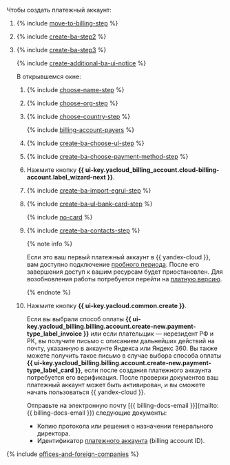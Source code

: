 Чтобы создать платежный аккаунт:

1. {% include [move-to-billing-step](../../billing/_includes/move-to-billing-step.md) %}
1. {% include [create-ba-step2](../../billing/_includes/create-ba-step2.md) %}
1. {% include [create-ba-step3](../../billing/_includes/create-ba-step3.md) %}

   {% include [create-additional-ba-ui-notice](../../billing/_includes/create-additional-ba-ui-notice.md) %}

   В открывшемся окне:

   1. {% include [choose-name-step](../../billing/_includes/choose-name-step.md) %}
   1. {% include [choose-org-step](../../billing/_includes/choose-org-step.md) %}
   1. {% include [choose-country-step](../../billing/_includes/choose-country-step.md) %}
  
      {% include [billing-account-payers](../../billing/_includes/billing-account-payers.md) %}

   1. {% include [create-ba-choose-ul-step](../../billing/_includes/create-ba-choose-ul-step.md) %}
   1. {% include [create-ba-choose-payment-method-step](../../billing/_includes/create-ba-choose-payment-method-step.md) %}
   1. Нажмите кнопку **{{ ui-key.yacloud_billing_account.cloud-billing-account.label_wizard-next }}**.
   1. {% include [create-ba-import-egrul-step](../../billing/_includes/create-ba-import-egrul-step.md) %}
   1. {% include [create-ba-ul-bank-card-step](../../billing/_includes/create-ba-ul-bank-card-step.md) %}

      {% include [no-card](create-ba-without-card.md) %}

   1. {% include [create-ba-contacts-step](../../billing/_includes/create-ba-contacts-step.md) %}

      {% note info %}

      Если это ваш первый платежный аккаунт в {{ yandex-cloud }}, вам доступно подключение [пробного периода](../../billing/concepts/trial-period.md). После его завершения доступ к вашим ресурсам будет приостановлен. Для возобновления работы потребуется перейти на [платную версию](../../billing/operations/activate-commercial.md).

      {% endnote %}

   1. Нажмите кнопку **{{ ui-key.yacloud.common.create }}**.

      Если вы выбрали способ оплаты **{{ ui-key.yacloud_billing.billing.account.create-new.payment-type_label_invoice }}** или если плательщик — нерезидент РФ и РК, вы получите письмо с описанием дальнейших действий на почту, указанную в аккаунте Яндекса или Яндекс 360. Вы также можете получить такое письмо в случае выбора способа оплаты **{{ ui-key.yacloud_billing.billing.account.create-new.payment-type_label_card }}**, если после создания платежного аккаунта потребуется его верификация. После проверки документов ваш платежный аккаунт может быть активирован, и вы сможете начать пользоваться {{ yandex-cloud }}.

      Отправьте на электронную почту [{{ billing-docs-email }}](mailto:{{ billing-docs-email }}) следующие документы:

      
      * Копию протокола или решения о назначении генерального директора.
      * Идентификатор [платежного аккаунта](../../billing/concepts/billing-account.md#billing-account-id) (billing account ID).



{% include [offices-and-foreign-companies](offices-and-foreign-companies.md) %}
